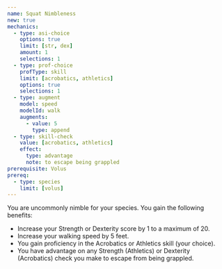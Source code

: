 ```yaml
---
name: Squat Nimbleness
new: true
mechanics:
  - type: asi-choice
    options: true
    limit: [str, dex]
    amount: 1
    selections: 1
  - type: prof-choice
    profType: skill
    limit: [acrobatics, athletics]
    options: true
    selections: 1
  - type: augment
    model: speed
    modelId: walk
    augments:
      - value: 5
        type: append
  - type: skill-check
    value: [acrobatics, athletics]
    effect:
      type: advantage
      note: to escape being grappled
prerequisite: Volus
prereq:
  - type: species
    limit: [volus]
---
```

You are uncommonly nimble for your species. You gain the following benefits:

- Increase your Strength or Dexterity score by 1 to a maximum of 20.
- Increase your walking speed by 5 feet.
- You gain proficiency in the Acrobatics or Athletics skill (your choice).
- You have advantage on any Strength (Athletics) or Dexterity (Acrobatics) check you make to
escape from being grappled.
